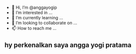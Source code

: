 - 👋 Hi, I’m @anggayogip
- 👀 I’m interested in ...
- 🌱 I’m currently learning ...
- 💞️ I’m looking to collaborate on ...
- 📫 How to reach me ...

<!---
anggayogip/anggayogip is a ✨ special ✨ repository because its `README.md` (this file) appears on your GitHub profile.
You can click the Preview link to take a look at your changes.
--->
<DOCTYPE html>
<html>
    <head>
        <title>
            hy
        </title>
        <body>
            <h2>hy perkenalkan saya angga yogi pratama<h2></h2>
        </body>
</head>
</html>
